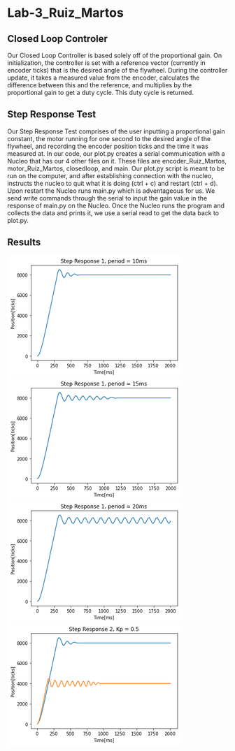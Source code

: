 # Lab-3_Ruiz_Martos
## **Closed Loop Controler**
 Our Closed Loop Controller is based solely off of the proportional gain. On initialization, the controller is set with a reference vector (currently in encoder ticks) that is the desired angle of the flywheel. During the controller update, it takes a measured value from the encoder, calculates the difference between this and the reference, and multiplies by the proportional gain to get a duty cycle. This duty cycle is returned.
## **Step Response Test**
 Our Step Response Test comprises of the user inputting a proportional gain constant, the motor running for one second to the desired angle of the flywheel, and recording the encoder position ticks and the time it was measured at. In our code, our plot.py creates a serial communication with a Nucleo that has our 4 other files on it. These files are encoder_Ruiz_Martos, motor_Ruiz_Martos, closedloop, and main. Our plot.py script is meant to be run on the computer, and after establishing connection with the nucleo, instructs the nucleo to quit what it is doing (ctrl + c) and restart (ctrl + d). Upon restart the Nucleo runs main.py which is adventageous for us. We send write commands through the serial to input the gain value in the response of main.py on the Nucleo. Once the Nucleo runs the program and collects the data and prints it, we use a serial read to get the data back to plot.py. 
## Results
![Kp = 0.1](period_10ms.png)
![alt text](period_15ms.png)
![alt text](period_20ms.png)
![alt text](kp_0.5.png)
